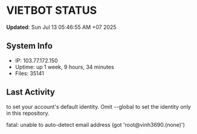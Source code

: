 # VIETBOT STATUS
**Updated**: Sun Jul 13 05:46:55 AM +07 2025

## System Info
- IP: 103.77.172.150
- Uptime: up 1 week, 9 hours, 34 minutes
- Files: 35141

## Last Activity

to set your account's default identity.
Omit --global to set the identity only in this repository.

fatal: unable to auto-detect email address (got 'root@vinh3690.(none)')
